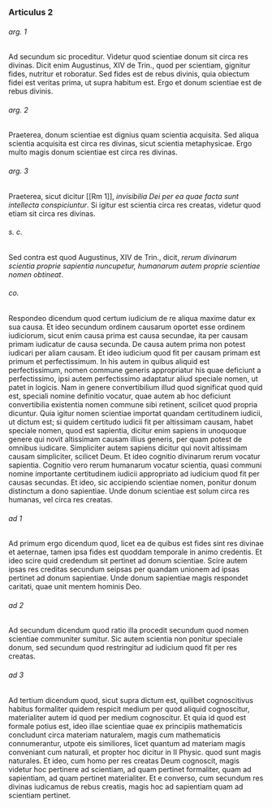 ### Articulus 2

###### arg. 1
Ad secundum sic proceditur. Videtur quod scientiae donum sit circa res divinas. Dicit enim Augustinus, XIV de Trin., quod per scientiam, gignitur fides, nutritur et roboratur. Sed fides est de rebus divinis, quia obiectum fidei est veritas prima, ut supra habitum est. Ergo et donum scientiae est de rebus divinis.

###### arg. 2
Praeterea, donum scientiae est dignius quam scientia acquisita. Sed aliqua scientia acquisita est circa res divinas, sicut scientia metaphysicae. Ergo multo magis donum scientiae est circa res divinas.

###### arg. 3
Praeterea, sicut dicitur [[Rm 1]], *invisibilia Dei per ea quae facta sunt intellecta conspiciuntur*. Si igitur est scientia circa res creatas, videtur quod etiam sit circa res divinas.

###### s. c.
Sed contra est quod Augustinus, XIV de Trin., dicit, *rerum divinarum scientia proprie sapientia nuncupetur, humanarum autem proprie scientiae nomen obtineat*.

###### co.
Respondeo dicendum quod certum iudicium de re aliqua maxime datur ex sua causa. Et ideo secundum ordinem causarum oportet esse ordinem iudiciorum, sicut enim causa prima est causa secundae, ita per causam primam iudicatur de causa secunda. De causa autem prima non potest iudicari per aliam causam. Et ideo iudicium quod fit per causam primam est primum et perfectissimum. In his autem in quibus aliquid est perfectissimum, nomen commune generis appropriatur his quae deficiunt a perfectissimo, ipsi autem perfectissimo adaptatur aliud speciale nomen, ut patet in logicis. Nam in genere convertibilium illud quod significat quod quid est, speciali nomine definitio vocatur, quae autem ab hoc deficiunt convertibilia existentia nomen commune sibi retinent, scilicet quod propria dicuntur. Quia igitur nomen scientiae importat quandam certitudinem iudicii, ut dictum est; si quidem certitudo iudicii fit per altissimam causam, habet speciale nomen, quod est sapientia, dicitur enim sapiens in unoquoque genere qui novit altissimam causam illius generis, per quam potest de omnibus iudicare. Simpliciter autem sapiens dicitur qui novit altissimam causam simpliciter, scilicet Deum. Et ideo cognitio divinarum rerum vocatur sapientia. Cognitio vero rerum humanarum vocatur scientia, quasi communi nomine importante certitudinem iudicii appropriato ad iudicium quod fit per causas secundas. Et ideo, sic accipiendo scientiae nomen, ponitur donum distinctum a dono sapientiae. Unde donum scientiae est solum circa res humanas, vel circa res creatas.

###### ad 1
Ad primum ergo dicendum quod, licet ea de quibus est fides sint res divinae et aeternae, tamen ipsa fides est quoddam temporale in animo credentis. Et ideo scire quid credendum sit pertinet ad donum scientiae. Scire autem ipsas res creditas secundum seipsas per quandam unionem ad ipsas pertinet ad donum sapientiae. Unde donum sapientiae magis respondet caritati, quae unit mentem hominis Deo.

###### ad 2
Ad secundum dicendum quod ratio illa procedit secundum quod nomen scientiae communiter sumitur. Sic autem scientia non ponitur speciale donum, sed secundum quod restringitur ad iudicium quod fit per res creatas.

###### ad 3
Ad tertium dicendum quod, sicut supra dictum est, quilibet cognoscitivus habitus formaliter quidem respicit medium per quod aliquid cognoscitur, materialiter autem id quod per medium cognoscitur. Et quia id quod est formale potius est, ideo illae scientiae quae ex principiis mathematicis concludunt circa materiam naturalem, magis cum mathematicis connumerantur, utpote eis similiores, licet quantum ad materiam magis conveniant cum naturali, et propter hoc dicitur in II Physic. quod sunt magis naturales. Et ideo, cum homo per res creatas Deum cognoscit, magis videtur hoc pertinere ad scientiam, ad quam pertinet formaliter, quam ad sapientiam, ad quam pertinet materialiter. Et e converso, cum secundum res divinas iudicamus de rebus creatis, magis hoc ad sapientiam quam ad scientiam pertinet.

